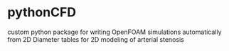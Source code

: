 # pythonCFD

custom python package for writing OpenFOAM simulations automatically from 2D Diameter tables for 2D modeling of arterial stenosis
